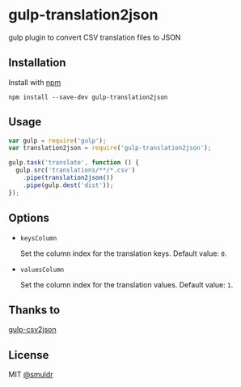 # gulp-translation2json

gulp plugin to convert CSV translation files to JSON

## Installation

Install with [npm](https://npmjs.org/package/gulp-translation2json)

```
npm install --save-dev gulp-translation2json
```

## Usage

```js
var gulp = require('gulp');
var translation2json = require('gulp-translation2json');

gulp.task('translate', function () {
  gulp.src('translations/**/*.csv')
    .pipe(translation2json())
    .pipe(gulp.dest('dist'));
});
```

## Options

- `keysColumn`

    Set the column index for the translation keys. Default value: `0`.

- `valuesColumn`

    Set the column index for the translation values. Default value: `1`.

## Thanks to

[gulp-csv2json](https://github.com/chilijung/gulp-csv2json)

## License

MIT [@smuldr](https://github.com/smuldr)
